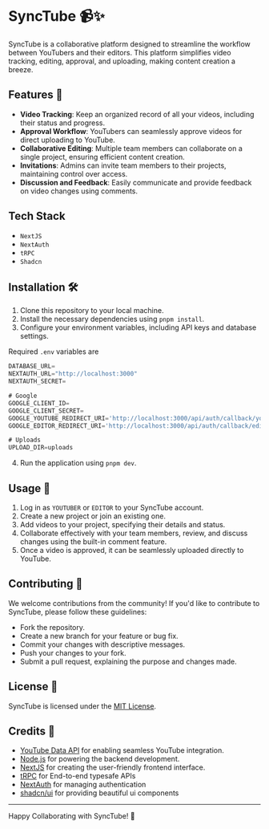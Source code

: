 # SyncTube 📹✨

SyncTube is a collaborative platform designed to streamline the workflow between YouTubers and their editors. This platform simplifies video tracking, editing, approval, and uploading, making content creation a breeze.

## Features 🚀

- **Video Tracking**: Keep an organized record of all your videos, including their status and progress.
- **Approval Workflow**: YouTubers can seamlessly approve videos for direct uploading to YouTube.
- **Collaborative Editing**: Multiple team members can collaborate on a single project, ensuring efficient content creation.
- **Invitations**: Admins can invite team members to their projects, maintaining control over access.
- **Discussion and Feedback**: Easily communicate and provide feedback on video changes using comments.

## Tech Stack

- `NextJS`
- `NextAuth`
- `tRPC`
- `Shadcn`

## Installation 🛠️

1. Clone this repository to your local machine.
2. Install the necessary dependencies using `pnpm install`.
3. Configure your environment variables, including API keys and database settings.

Required `.env` variables are

```js
DATABASE_URL=
NEXTAUTH_URL="http://localhost:3000"
NEXTAUTH_SECRET=

# Google
GOOGLE_CLIENT_ID=
GOOGLE_CLIENT_SECRET=
GOOGLE_YOUTUBE_REDIRECT_URI='http://localhost:3000/api/auth/callback/youtube'
GOOGLE_EDITOR_REDIRECT_URI='http://localhost:3000/api/auth/callback/editor'

# Uploads
UPLOAD_DIR=uploads
```

4. Run the application using `pnpm dev`.

## Usage 📝

1. Log in as `YOUTUBER` or `EDITOR` to your SyncTube account.
2. Create a new project or join an existing one.
3. Add videos to your project, specifying their details and status.
4. Collaborate effectively with your team members, review, and discuss changes using the built-in comment feature.
5. Once a video is approved, it can be seamlessly uploaded directly to YouTube.

## Contributing 🤝

We welcome contributions from the community! If you'd like to contribute to SyncTube, please follow these guidelines:

- Fork the repository.
- Create a new branch for your feature or bug fix.
- Commit your changes with descriptive messages.
- Push your changes to your fork.
- Submit a pull request, explaining the purpose and changes made.

## License 📜

SyncTube is licensed under the [MIT License](LICENSE).

## Credits 🙌

- [YouTube Data API](https://developers.google.com/youtube/registering_an_application) for enabling seamless YouTube integration.
- [Node.js](https://nodejs.org/) for powering the backend development.
- [NextJS](https://nextjs.org/) for creating the user-friendly frontend interface.
- [tRPC](https://trpc.io/) for End-to-end typesafe APIs
- [NextAuth](https://next-auth.js.org/) for managing authentication
- [shadcn/ui](https://ui.shadcn.com/) for providing beautiful ui components

---

Happy Collaborating with SyncTube! 🎉

